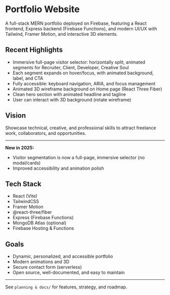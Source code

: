 # Portfolio Website


A full-stack MERN portfolio deployed on Firebase, featuring a React frontend, Express backend (Firebase Functions), and modern UI/UX with Tailwind, Framer Motion, and interactive 3D elements.

## Recent Highlights
- Immersive full-page visitor selector: horizontally split, animated segments for Recruiter, Client, Developer, Creative Soul
- Each segment expands on hover/focus, with animated background, label, and CTA
- Fully accessible: keyboard navigation, ARIA, and focus management
- Animated 3D wireframe background on Home page (React Three Fiber)
- Clean hero section with animated headline and tagline
- User can interact with 3D background (rotate wireframe)

## Vision
Showcase technical, creative, and professional skills to attract freelance work, collaborators, and opportunities.

---

**New in 2025:**
- Visitor segmentation is now a full-page, immersive selector (no modal/cards)
- Improved accessibility and animation polish

## Tech Stack
- React (Vite)
- TailwindCSS
- Framer Motion
- @react-three/fiber
- Express (Firebase Functions)
- MongoDB Atlas (optional)
- Firebase Hosting & Functions

## Goals
- Dynamic, personalized, and accessible portfolio
- Modern animations and 3D
- Secure contact form (serverless)
- Open source, well-documented, and easy to maintain

---

See `planning & docs/` for features, strategy, and roadmap.
